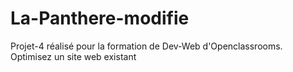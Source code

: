 # La-Panthere-modifie
 Projet-4 réalisé pour la formation de Dev-Web d'Openclassrooms. Optimisez un site web existant
